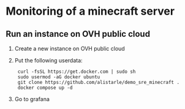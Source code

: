 # Monitoring of a minecraft server

## Run an instance on OVH public cloud

1. Create a new instance on OVH public cloud

2. Put the following userdata:

        curl -fsSL https://get.docker.com | sudo sh
        sudo usermod -aG docker ubuntu
        git clone https://github.com/alistarle/demo_sre_minecraft .
        docker compose up -d

3. Go to grafana
